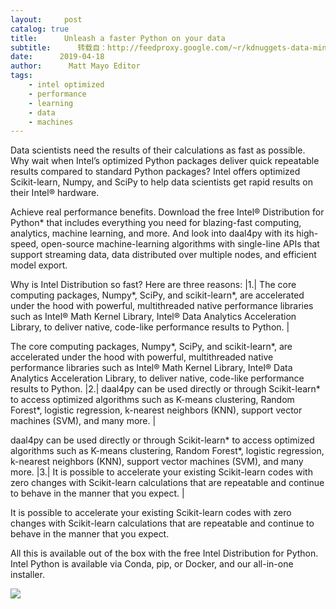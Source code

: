 ```yaml
---
layout:     post
catalog: true
title:      Unleash a faster Python on your data
subtitle:      转载自：http://feedproxy.google.com/~r/kdnuggets-data-mining-analytics/~3/w_15i8OPV-E/intel-unleash-faster-python-data.html
date:      2019-04-18
author:      Matt Mayo Editor
tags:
    - intel optimized
    - performance
    - learning
    - data
    - machines
---
```



 Data scientists need the results of their calculations as fast as possible. Why wait when Intel’s optimized Python packages deliver quick repeatable results compared to standard Python packages? Intel offers optimized Scikit-learn, Numpy, and SciPy to help data scientists get rapid results on their Intel® hardware. 
 

Achieve real performance benefits. 
 Download the free Intel® Distribution for Python* that includes everything you need for blazing-fast computing, analytics, machine learning, and more. And look into daal4py with its high-speed, open-source machine-learning algorithms with single-line APIs that support streaming data, data distributed over multiple nodes, and efficient model export.

Why is Intel Distribution so fast? Here are three reasons:
|1.| The core computing packages, Numpy*, SciPy, and scikit-learn*, are accelerated under the hood with powerful, multithreaded native performance libraries such as Intel® Math Kernel Library, Intel® Data Analytics Acceleration Library, to deliver native, code-like performance results to Python. |


 The core computing packages, Numpy*, SciPy, and scikit-learn*, are accelerated under the hood with powerful, multithreaded native performance libraries such as Intel® Math Kernel Library, Intel® Data Analytics Acceleration Library, to deliver native, code-like performance results to Python. 
|2.| daal4py can be used directly or through Scikit-learn* to access optimized algorithms such as K-means clustering, Random Forest*, logistic regression, k-nearest neighbors (KNN), support vector machines (SVM), and many more. |


 daal4py can be used directly or through Scikit-learn* to access optimized algorithms such as K-means clustering, Random Forest*, logistic regression, k-nearest neighbors (KNN), support vector machines (SVM), and many more. 
|3.| It is possible to accelerate your existing Scikit-learn codes with zero changes with Scikit-learn calculations that are repeatable and continue to behave in the manner that you expect. |


 It is possible to accelerate your existing Scikit-learn codes with zero changes with Scikit-learn calculations that are repeatable and continue to behave in the manner that you expect. 


 All this is available out of the box with the free Intel Distribution for Python. Intel Python is available via Conda, pip, or Docker, and our all-in-one installer. 

![](http://sites.cmdrm.com/14267-1/download.png)

